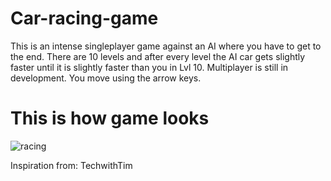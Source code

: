 # Car-racing-game
This is an intense singleplayer game against an AI where you have to get to the end. There are 10 levels and after every level the AI car gets slightly faster until it is slightly faster than you in Lvl 10. Multiplayer is still in development. You move using the arrow keys.

# This is how game looks
![racing](https://user-images.githubusercontent.com/79054391/146776106-f8587631-256c-4637-b314-da6254236b22.png)

Inspiration from: TechwithTim

